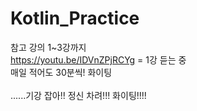 # Kotlin_Practice
참고 강의 1~3강까지
<br/>https://youtu.be/IDVnZPjRCYg = 1강 듣는 중
<br/>매일 적어도 30분씩! 화이팅
<br/><br/>......기강 잡아!! 정신 차려!!! 화이팅!!!!

